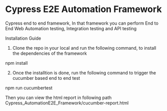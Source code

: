 # Cypress E2E Automation Framework

Cypress end to end framework, In that framework you can perform End to End Web Automation testing, Integration testing and API testing

Installation Guide

1) Clone the repo in your local and run the following command, to install the dependencies of the framework

npm install

2) Once the installtion is done, run the following command to trigger the cucumber based end to end test 

npm run cucumbertest

Then you can view the html report in following path Cypress_AutomationE2E_Framework/cucumber-report.html
